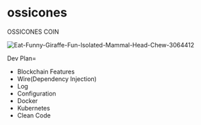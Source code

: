 # ossicones
OSSICONES COIN

![Eat-Funny-Giraffe-Fun-Isolated-Mammal-Head-Chew-3064412](https://user-images.githubusercontent.com/24886864/129545729-24f6049b-cae8-44f8-9caa-54c968bf0695.png)

Dev Plan=

- Blockchain Features
- Wire(Dependency Injection)
- Log
- Configuration
- Docker
- Kubernetes
- Clean Code



